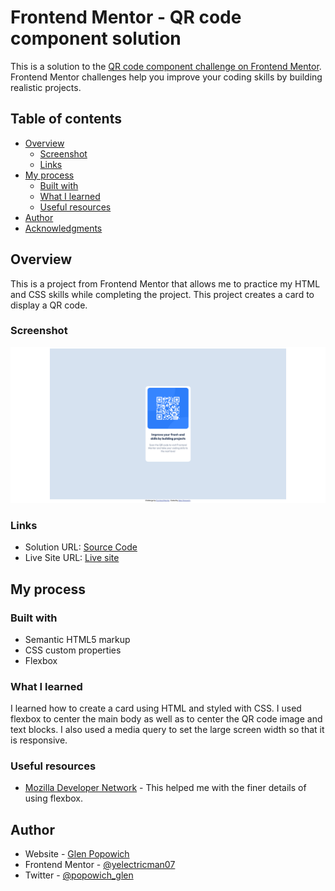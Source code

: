 # Frontend Mentor - QR code component solution

This is a solution to the [QR code component challenge on Frontend Mentor](https://www.frontendmentor.io/challenges/qr-code-component-iux_sIO_H). Frontend Mentor challenges help you improve your coding skills by building realistic projects.

## Table of contents

- [Overview](#overview)
  - [Screenshot](#screenshot)
  - [Links](#links)
- [My process](#my-process)
  - [Built with](#built-with)
  - [What I learned](#what-i-learned)
  - [Useful resources](#useful-resources)
- [Author](#author)
- [Acknowledgments](#acknowledgments)

## Overview

This is a project from Frontend Mentor that allows me to practice my HTML and CSS skills while completing the project. This project creates a card to display a QR code.

### Screenshot

![](./screenshot.png)

### Links

- Solution URL: [Source Code](https://github.com/electricman07/QR-Code-Component)
- Live Site URL: [Live site](https://qr-code-component-coral-five.vercel.app/)

## My process

### Built with

- Semantic HTML5 markup
- CSS custom properties
- Flexbox

### What I learned

I learned how to create a card using HTML and styled with CSS. I used flexbox to center the main body as well as to center the QR code image and text blocks. I also used a media query to set the large screen width so that it is responsive.

### Useful resources

- [Mozilla Developer Network](https://developer.mozilla.org/en-US/) - This helped me with the finer details of using flexbox.

## Author

- Website - [Glen Popowich](https://www.your-site.com)
- Frontend Mentor - [@yelectricman07](https://www.frontendmentor.io/profile/electricman07)
- Twitter - [@popowich_glen](https://www.twitter.com/popowich_glen)
